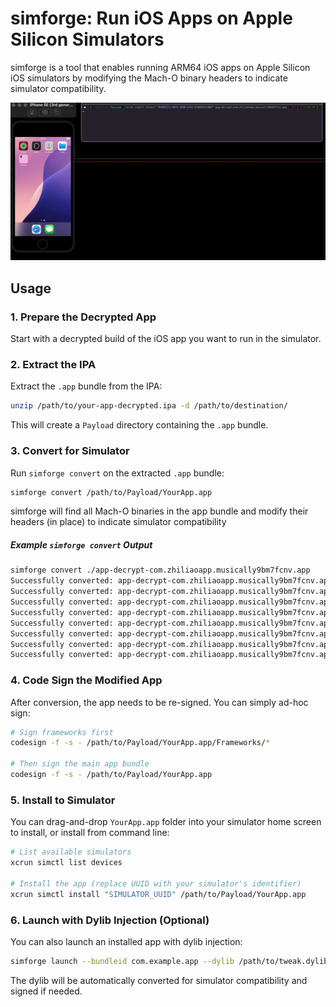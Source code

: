 # simforge: Run iOS Apps on Apple Silicon Simulators

simforge is a tool that enables running ARM64 iOS apps on Apple Silicon iOS simulators by modifying the Mach-O binary headers to indicate simulator compatibility.

![simforge](./simforge.gif)

## Usage

### 1. Prepare the Decrypted App

Start with a decrypted build of the iOS app you want to run in the simulator.

### 2. Extract the IPA

Extract the `.app` bundle from the IPA:

```bash
unzip /path/to/your-app-decrypted.ipa -d /path/to/destination/
```

This will create a `Payload` directory containing the `.app` bundle.

### 3. Convert for Simulator

Run `simforge convert` on the extracted `.app` bundle:

```bash
simforge convert /path/to/Payload/YourApp.app
```

simforge will find all Mach-O binaries in the app bundle and modify their headers (in place) to indicate simulator compatibility

##### Example `simforge convert` Output

```bash
simforge convert ./app-decrypt-com.zhiliaoapp.musically9bm7fcnv.app
Successfully converted: app-decrypt-com.zhiliaoapp.musically9bm7fcnv.app/PlugIns/AWEVideoWidget.appex/AWEVideoWidget
Successfully converted: app-decrypt-com.zhiliaoapp.musically9bm7fcnv.app/PlugIns/AwemeShareExtension.appex/AwemeShareExtension
Successfully converted: app-decrypt-com.zhiliaoapp.musically9bm7fcnv.app/PlugIns/AwemeBroadcastExtension.appex/AwemeBroadcastExtension
Successfully converted: app-decrypt-com.zhiliaoapp.musically9bm7fcnv.app/PlugIns/AwemeNotificationService.appex/AwemeNotificationService
Successfully converted: app-decrypt-com.zhiliaoapp.musically9bm7fcnv.app/PlugIns/TikTokIntentExtension.appex/TikTokIntentExtension
Successfully converted: app-decrypt-com.zhiliaoapp.musically9bm7fcnv.app/PlugIns/TikTokMessageExtension.appex/TikTokMessageExtension
Successfully converted: app-decrypt-com.zhiliaoapp.musically9bm7fcnv.app/PlugIns/AwemeWidgetExtension.appex/AwemeWidgetExtension
Successfully converted: app-decrypt-com.zhiliaoapp.musically9bm7fcnv.app/TikTok
```

### 4. Code Sign the Modified App

After conversion, the app needs to be re-signed. You can simply ad-hoc sign:

```bash
# Sign frameworks first
codesign -f -s - /path/to/Payload/YourApp.app/Frameworks/*

# Then sign the main app bundle
codesign -f -s - /path/to/Payload/YourApp.app
```

### 5. Install to Simulator

You can drag-and-drop `YourApp.app` folder into your simulator home screen to install, or install from command line:

```bash
# List available simulators
xcrun simctl list devices

# Install the app (replace UUID with your simulator's identifier)
xcrun simctl install "SIMULATOR_UUID" /path/to/Payload/YourApp.app
```

### 6. Launch with Dylib Injection (Optional)

You can also launch an installed app with dylib injection:

```bash
simforge launch --bundleid com.example.app --dylib /path/to/tweak.dylib
```

The dylib will be automatically converted for simulator compatibility and signed if needed.
